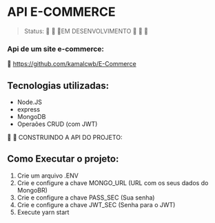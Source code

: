 <h1>API E-COMMERCE</h1>


>Status: :construction: :construction: :construction:EM DESENVOLVIMENTO :construction: :construction: :construction:


### Api de um site e-commerce:
:triangular_flag_on_post: https://github.com/kamalcwb/E-Commerce


## Tecnologias utilizadas:
 
+ Node.JS
+ express
+ MongoDB
+ Operaões CRUD (com JWT)

:triangular_flag_on_post: :triangular_flag_on_post: CONSTRUINDO A API DO PROJETO:


## Como Executar o projeto:

1) Crie um arquivo .ENV
2) Crie e configure a chave MONGO_URL (URL com os seus dados do MongoBR)
3) Crie e configure a chave  PASS_SEC (Sua senha)
4) Crie e configure a chave JWT_SEC (Senha para o JWT)
5) Execute yarn start

